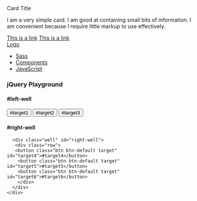  <!-- Compiled and minified CSS -->
  <link rel="stylesheet" href="https://cdnjs.cloudflare.com/ajax/libs/materialize/0.97.8/css/materialize.min.css">

  <!-- Compiled and minified JavaScript -->
  <script src="https://cdnjs.cloudflare.com/ajax/libs/materialize/0.97.8/js/materialize.min.js"></script>

<link rel="stylesheet" href="https://maxcdn.bootstrapcdn.com/bootstrap/3.3.7/css/bootstrap.min.css" integrity="sha384-BVYiiSIFeK1dGmJRAkycuHAHRg32OmUcww7on3RYdg4Va+PmSTsz/K68vbdEjh4u" crossorigin="anonymous">
<div class="row">
        <div class="col s12 m6">
          <div class="card blue-grey darken-1">
            <div class="card-content white-text">
              <span class="card-title">Card Title</span>
              <p>I am a very simple card. I am good at containing small bits of information.
              I am convenient because I require little markup to use effectively.</p>
            </div>
            <div class="card-action">
              <a href="#">This is a link</a>
              <a href="#">This is a link</a>
            </div>
          </div>
        </div>
      </div>
            




<nav>
    <div class="nav-wrapper">
      <a href="#" class="brand-logo">Logo</a>
      <ul id="nav-mobile" class="right hide-on-med-and-down">
        <li><a href="sass.html">Sass</a></li>
        <li><a href="badges.html">Components</a></li>
        <li><a href="collapsible.html">JavaScript</a></li>
      </ul>
    </div>
  </nav>
        
<script>
  $(document).ready(function() {
    $("#target1").css("color", "red");
    $("button").addClass("btn-primary");

  
  });
</script>

<!-- Only change code above this line. -->

<div class="container-fluid">
  <h3 class="text-primary text-center">jQuery Playground</h3>
  <div class="row">
    <div class="row-md-6">
      <h4>#left-well</h4>
      <div class="well" id="left-well">
      <div class="row">
        <button class="btn btn-default target" id="target1">#target1</button>
        <button class="btn btn-default target" id="target2">#target2</button>
        <button class="btn btn-default target" id="target3">#target3</button>
      </div>
      </div>
    </div>
    <title>Anjney's GitHub Page</title>
    <div class="row-md-6">
      <h4>#right-well</h4>
      
      <div class="well" id="right-well">
       <div class="row">
       <button class="btn btn-default target" id="target4">#target4</button>
        <button class="btn btn-default target" id="target5">#target5</button>
        <button class="btn btn-default target" id="target6">#target6</button>
        </div>
      </div>
    </div>
  </div>
</div>
